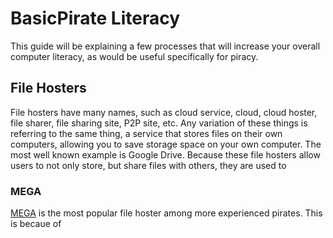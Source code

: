 # BasicPirate Literacy

This guide will be explaining a few processes that will increase your overall computer literacy, as would be useful specifically for piracy. 

## File Hosters

File hosters have many names, such as cloud service, cloud, cloud hoster, file sharer, file sharing site, P2P site, etc. Any variation of these things is referring to the same thing, a service that stores files on their own computers, allowing you to save storage space on your own computer. The most well known example is Google Drive. Because these file hosters allow users to not only store, but share files with others, they are used to 

### MEGA

[MEGA](https://mega.nz) is the most popular file hoster among more experienced pirates. This is becaue of 
